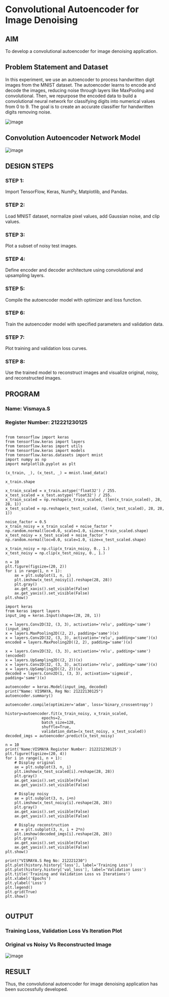 # Convolutional Autoencoder for Image Denoising

## AIM

To develop a convolutional autoencoder for image denoising application.

## Problem Statement and Dataset
In this experiment, we use an autoencoder to process handwritten digit images from the MNIST dataset. The autoencoder learns to encode and decode the images, reducing noise through layers like MaxPooling and convolutional. Then, we repurpose the encoded data to build a convolutional neural network for classifying digits into numerical values from 0 to 9. The goal is to create an accurate classifier for handwritten digits removing noise.



![image](https://github.com/user-attachments/assets/6450c559-d26f-40c6-9a7b-356e44e123c2)

## Convolution Autoencoder Network Model

![image](https://github.com/user-attachments/assets/57c4ef67-403b-43a7-b0f3-1869770454ab)


## DESIGN STEPS

### STEP 1:
Import TensorFlow, Keras, NumPy, Matplotlib, and Pandas.
### STEP 2:
Load MNIST dataset, normalize pixel values, add Gaussian noise, and clip values.
### STEP 3:
Plot a subset of noisy test images.
### STEP 4:
Define encoder and decoder architecture using convolutional and upsampling layers.
### STEP 5:
Compile the autoencoder model with optimizer and loss function.

### STEP 6:
Train the autoencoder model with specified parameters and validation data.
### STEP 7:
Plot training and validation loss curves.
### STEP 8:
Use the trained model to reconstruct images and visualize original, noisy, and reconstructed images.
## PROGRAM

### Name: Vismaya.S
### Register Number: 212221230125
```

from tensorflow import keras
from tensorflow.keras import layers
from tensorflow.keras import utils
from tensorflow.keras import models
from tensorflow.keras.datasets import mnist
import numpy as np
import matplotlib.pyplot as plt

(x_train, _), (x_test, _) = mnist.load_data()

x_train.shape

x_train_scaled = x_train.astype('float32') / 255.
x_test_scaled = x_test.astype('float32') / 255.
x_train_scaled = np.reshape(x_train_scaled, (len(x_train_scaled), 28, 28, 1))
x_test_scaled = np.reshape(x_test_scaled, (len(x_test_scaled), 28, 28, 1))

noise_factor = 0.5
x_train_noisy = x_train_scaled + noise_factor * np.random.normal(loc=0.0, scale=1.0, size=x_train_scaled.shape) 
x_test_noisy = x_test_scaled + noise_factor * np.random.normal(loc=0.0, scale=1.0, size=x_test_scaled.shape) 

x_train_noisy = np.clip(x_train_noisy, 0., 1.)
x_test_noisy = np.clip(x_test_noisy, 0., 1.)

n = 10
plt.figure(figsize=(20, 2))
for i in range(1, n + 1):
    ax = plt.subplot(1, n, i)
    plt.imshow(x_test_noisy[i].reshape(28, 28))
    plt.gray()
    ax.get_xaxis().set_visible(False)
    ax.get_yaxis().set_visible(False)
plt.show()

import keras
from keras import layers
input_img = keras.Input(shape=(28, 28, 1))

x = layers.Conv2D(32, (3, 3), activation='relu', padding='same')(input_img)
x = layers.MaxPooling2D((2, 2), padding='same')(x)
x = layers.Conv2D(32, (3, 3), activation='relu', padding='same')(x)
encoded = layers.MaxPooling2D((2, 2), padding='same')(x)

x = layers.Conv2D(32, (3, 3), activation='relu', padding='same')(encoded)
x = layers.UpSampling2D((2, 2))(x)
x = layers.Conv2D(32, (3, 3), activation='relu', padding='same')(x)
x = layers.UpSampling2D((2, 2))(x)
decoded = layers.Conv2D(1, (3, 3), activation='sigmoid', padding='same')(x)

autoencoder = keras.Model(input_img, decoded)
print("Name: VISMAYA, Reg No: 21222130125")
autoencoder.summary()

autoencoder.compile(optimizer='adam', loss='binary_crossentropy')

history=autoencoder.fit(x_train_noisy, x_train_scaled,
                epochs=2,
                batch_size=128,
                shuffle=True,
                validation_data=(x_test_noisy, x_test_scaled))
decoded_imgs = autoencoder.predict(x_test_noisy)

n = 10
print('Name:VISMAYA Register Number: 212221230125')
plt.figure(figsize=(20, 4))
for i in range(1, n + 1):
    # Display original
    ax = plt.subplot(3, n, i)
    plt.imshow(x_test_scaled[i].reshape(28, 28))
    plt.gray()
    ax.get_xaxis().set_visible(False)
    ax.get_yaxis().set_visible(False)

    # Display noisy
    ax = plt.subplot(3, n, i+n)
    plt.imshow(x_test_noisy[i].reshape(28, 28))
    plt.gray()
    ax.get_xaxis().set_visible(False)
    ax.get_yaxis().set_visible(False)    

    # Display reconstruction
    ax = plt.subplot(3, n, i + 2*n)
    plt.imshow(decoded_imgs[i].reshape(28, 28))
    plt.gray()
    ax.get_xaxis().set_visible(False)
    ax.get_yaxis().set_visible(False)
plt.show()

print("VISMAYA.S Reg No: 212221230")
plt.plot(history.history['loss'], label='Training Loss')
plt.plot(history.history['val_loss'], label='Validation Loss')
plt.title('Training and Validation Loss vs Iterations')
plt.xlabel('Epochs')
plt.ylabel('Loss')
plt.legend()
plt.grid(True)
plt.show()


```
## OUTPUT

### Training Loss, Validation Loss Vs Iteration Plot



### Original vs Noisy Vs Reconstructed Image

![image](https://github.com/user-attachments/assets/16495805-1895-42bf-ba68-0a006c0e6228)




## RESULT
Thus, the convolutional autoencoder for image denoising application has been successfully developed.
